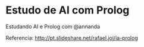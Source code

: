 Estudo de AI com Prolog
=======================

Estudando AI e Prolog com @annanda



Referencia: http://pt.slideshare.net/rafael.joi/ia-prolog
